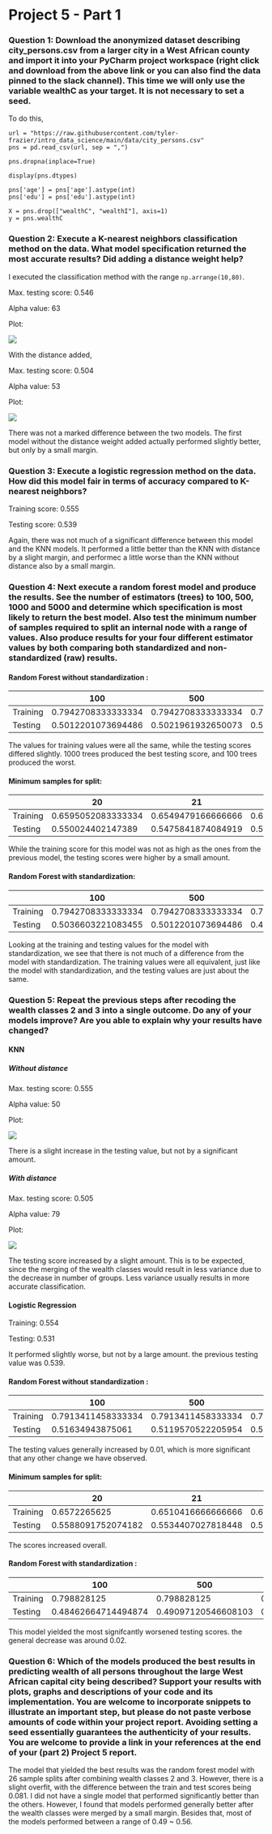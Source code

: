 # Project 5 - Part 1

### Question 1: Download the anonymized dataset describing city_persons.csv from a larger city in a West African county and import it into your PyCharm project workspace (right click and download from the above link or you can also find the data pinned to the slack channel). This time we will only use the variable wealthC as your target. It is not necessary to set a seed.

To do this, 

```
url = "https://raw.githubusercontent.com/tyler-frazier/intro_data_science/main/data/city_persons.csv"
pns = pd.read_csv(url, sep = ",")

pns.dropna(inplace=True)

display(pns.dtypes)

pns['age'] = pns['age'].astype(int)
pns['edu'] = pns['edu'].astype(int)

X = pns.drop(["wealthC", "wealthI"], axis=1)
y = pns.wealthC

```

### Question 2: Execute a K-nearest neighbors classification method on the data. What model specification returned the most accurate results? Did adding a distance weight help?

I executed the classification method with the range `np.arrange(10,80)`. 

Max. testing score: 0.546

Alpha value: 63

Plot: 

![](knn1_nodist.PNG)

With the distance added, 

Max. testing score: 0.504

Alpha value: 53

Plot: 

![](knn1_dist.PNG)

There was not a marked difference between the two models. The first model without the distance weight added actually performed slightly better, but only by a small margin.

### Question 3: Execute a logistic regression method on the data. How did this model fair in terms of accuracy compared to K-nearest neighbors?

Training score: 0.555 

Testing score: 0.539

Again, there was not much of a significant difference between this model and the KNN models. It performed a little better than the KNN with distance by a slight margin, and performec a little worse than the KNN without distance also by a small margin. 

### Question 4: Next execute a random forest model and produce the results. See the number of estimators (trees) to 100, 500, 1000 and 5000 and determine which specification is most likely to return the best model. Also test the minimum number of samples required to split an internal node with a range of values. Also produce results for your four different estimator values by both comparing both standardized and non-standardized (raw) results.

#### Random Forest without standardization :

|   | 100 | 500 | 1000 | 5000 |
|---|-----|-----|------|------|
|Training   |  0.7942708333333334   | 0.7942708333333334    | 0.7942708333333334     | 0.7942708333333334     |
|Testing   |  0.5012201073694486   | 0.5021961932650073    |  0.5070766227428014    | 0.5041483650561249     |

The values for training values were all the same, while the testing scores differed slightly. 1000 trees produced the best testing score, and 100 trees produced the worst.

#### Minimum samples for split: 

|   |  20 |  21 | 22  | 23   |24   | 25  | 26 |  27 | 28  |  29 |
|---|---|---|---|---|---|---|---|---|---|---|
| Training  | 0.6595052083333334  |0.6549479166666666   | 0.6536458333333334  | 0.6471354166666666  | 0.6451822916666666  |  0.6435546875 | 0.6432291666666666  | 0.642578125  | 0.6373697916666666  |0.638671875 |
|  Testing |  0.550024402147389 |0.5475841874084919   |0.5490483162518301   |0.5505124450951684   | 0.5470961444607125  | 0.552464616886286  | 0.5466081015129332  |0.5475841874084919   | 0.5485602733040508  |0.5495363591996095    |
 
While the training score for this model was not as high as the ones from the previous model, the testing scores were higher by a small amount. 

#### Random Forest with standardization:

|   | 100 | 500 | 1000 | 5000 |
|---|-----|-----|------|------|
|Training   |  0.7942708333333334   | 0.7942708333333334    | 0.7942708333333334     | 0.7942708333333334    |
|Testing   |  0.5036603221083455  | 0.5012201073694486   |  0.4987798926305515    | 0.5031722791605662     |

Looking at the training and testing values for the model with standardization, we see that there is not much of a difference from the model with standardization. The training values were all equivalent, just like the model with standardization, and the testing values are just about the same. 

### Question 5: Repeat the previous steps after recoding the wealth classes 2 and 3 into a single outcome. Do any of your models improve? Are you able to explain why your results have changed?

#### KNN 

##### Without distance 

Max. testing score: 0.555

Alpha value: 50

Plot: 

![](knn2_nodist.PNG)

There is a slight increase in the testing value, but not by a significant amount. 

##### With distance 

Max. testing score: 0.505

Alpha value: 79

Plot: 

![](knn2_dist.PNG)

The testing score increased by a slight amount. This is to be expected, since the merging of the wealth classes would result in less variance due to the decrease in number of groups. Less variance usually results in more accurate classification.  
#### Logistic Regression

Training: 0.554

Testing: 0.531

It performed slightly worse, but not by a large amount. the previous testing value was 0.539.

#### Random Forest without standardization :

|   | 100 | 500 | 1000 | 5000 |
|---|-----|-----|------|------|
|Training   |  0.7913411458333334   | 0.7913411458333334  | 0.7913411458333334   | 0.7913411458333334    |
|Testing   |  0.51634943875061   | 0.5119570522205954   |  0.5148853099072719    | 0.51634943875061    |

The testing values generally increased by 0.01, which is more significant that any other change we have observed. 

#### Minimum samples for split: 

|   |  20 |  21 | 22  | 23   |24   | 25  | 26 |  27 | 28  |  29 |
|---|---|---|---|---|---|---|---|---|---|---|
| Training  | 0.6572265625  |0.6510416666666666 | 0.6552734375 | 0.6516927083333334 | 0.6438802083333334 | 0.6468098958333334| 0.6412760416666666  | 0.6383463541666666  | 0.6402994791666666 |0.63671875 |
|  Testing | 0.5588091752074182  |  0.5534407027818448 |  0.5514885309907271 | 0.5495363591996095  | 0.5563689604685212  |  0.5529526598340654 | 0.5602733040507565  | 0.55734504636408  | 0.5568570034163006  |  0.5592972181551976  |
 
The scores increased overall.

#### Random Forest with standardization :

|   | 100 | 500 | 1000 | 5000 |
|---|-----|-----|------|------|
|Training   |  0.798828125 |0.798828125  | 0.798828125 | 0.798828125  |
|Testing   |  0.48462664714494874   | 0.49097120546608103   |  0.4904831625183016   | 0.4870668618838458    |

This model yielded the most signifcantly worsened testing scores. the general decrease was around 0.02. 

### Question 6: Which of the models produced the best results in predicting wealth of all persons throughout the large West African capital city being described? Support your results with plots, graphs and descriptions of your code and its implementation. You are welcome to incorporate snippets to illustrate an important step, but please do not paste verbose amounts of code within your project report. Avoiding setting a seed essentially guarantees the authenticity of your results. You are welcome to provide a link in your references at the end of your (part 2) Project 5 report.

The model that yielded the best results was the random forest model with 26 sample splits after combining wealth classes 2 and 3. However, there is a slight overfit, with the difference between the train and test scores being 0.081. I did not have a single model that performed significantly better than the others. However, I found that models performed generally better after the wealth classes were merged by a small margin. Besides that, most of the models performed between a range of 0.49 ~ 0.56.  


































